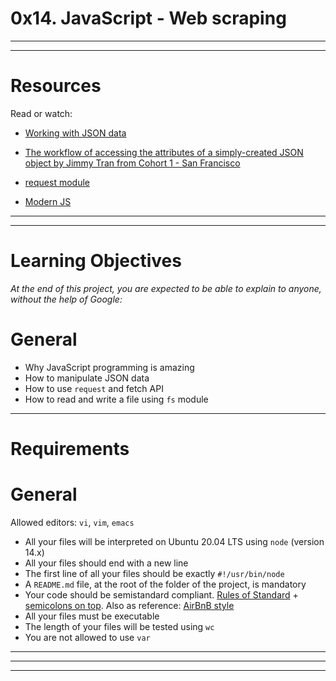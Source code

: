 # 0x14. JavaScript - Web scraping
---
---
# Resources
Read or watch:

- [Working with JSON data](https://developer.mozilla.org/en-US/docs/Learn/JavaScript/Objects/JSON)

- [The workflow of accessing the attributes of a simply-created JSON object by Jimmy Tran from Cohort 1 - San Francisco](https://medium.com/@vietkieutie/the-workflow-of-accessing-the-attributes-of-a-simply-created-json-object-82a5b33e2319)

- [request module](https://github.com/request/request)

- [Modern JS](https://github.com/mbeaudru/modern-js-cheatsheet)

---
---

# Learning Objectives
*At the end of this project, you are expected to be able to explain to anyone, without the help of Google:*


# General
- Why JavaScript programming is amazing
- How to manipulate JSON data
- How to use `request` and fetch API
- How to read and write a file using `fs`  module
----

# Requirements
# General
Allowed editors: `vi`, `vim`, `emacs`
- All your files will be interpreted on Ubuntu 20.04 LTS using `node` (version 14.x)
- All your files should end with a new line
- The first line of all your files should be exactly `#!/usr/bin/node`
- A `README.md` file, at the root of the folder of the project, is mandatory
- Your code should be semistandard compliant. [Rules of Standard](https://standardjs.com/rules.html) + [semicolons on top](https://github.com/standard/semistandard). Also as reference: [AirBnB style](https://github.com/airbnb/javascript)
- All your files must be executable
- The length of your files will be tested using `wc`
- You are not allowed to use `var`
----
----
----
